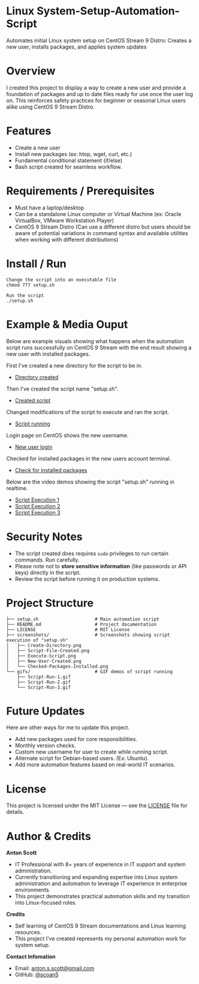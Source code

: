 # Linux System-Setup-Automation-Script

 Automates initial Linux system setup on CentOS Stream 9 Distro: Creates a new user, installs packages, and applies system updates

# Overview 

 I created this project to display a way to create a new user and provide a foundation of packages and up to date files ready for use once the user log on. This reinforces safety practices for beginner or seasonal Linux users alike using CentOS 9 Stream Distro.

# Features

* Create a new user 
* Install new packages (ex: htop, wget, curl, etc.)
* Fundamental conditional statement (if/else)
* Bash script created for seamless workflow.

# Requirements / Prerequisites

* Must have a laptop/desktop
* Can be a standalone Linux computer or Virtual Machine (ex: Oracle VirtualBox, VMware Workstation Player)
* CentOS 9 Stream Distro (Can use a different distro but users should be aware of potential variations in command syntax and available utilities when working with different distributions)

# Install / Run

```
Change the script into an executable file
chmod 777 setup.sh
```
```
Run the script 
./setup.sh
```

# Example & Media Ouput

Below are example visuals showing what happens when the automation script runs successfully on CentOS 9 Stream with the end result showing a new user with installed packages.


First I've created a new directory for the script to be in.
- [Directory created](screenshots/Create-Directory.png)

Then I've created the script name "setup.sh".
- [Created script](screenshots/Script-File-Created.png)

Changed modifications of the script to execute and ran the script.
- [Script running](screenshots/Execute-Script.png)

Login page on CentOS shows the new username.
- [New user login](screenshots/New-User-Created.png)

Checked for installed packages in the new users account terminal.
- [Check for installed packages](screenshots/Checked-Packages-Installed.png)

Below are the video demos showing the script "setup.sh" running in realtime.
- [Script Execution 1](screenshots/Script-Run-1.gif)
- [Script Execution 2](screenshots/Script-Run-2.gif)
- [Script Execution 3](screenshots/Script-Run-3.gif)

# Security Notes

- The script created does requires `sudo` privileges to run certain commands. Run carefully.  
- Please note not to **store sensitive information** (like passwords or API keys) directly in the script.  
- Review the script before running it on production systems.
  
# Project Structure

```
├── setup.sh                     # Main automation script
├── README.md                    # Project documentation
├── LICENSE                      # MIT License
├── screenshots/                 # Screenshots showing script execution of "setup.sh"
│   ├── Create-Directory.png
│   ├── Script-File-Created.png
│   ├── Execute-Script.png
│   ├── New-User-Created.png
│   └── Checked-Packages-Installed.png
└── gifs/                        # GIF demos of script running
    ├── Script-Run-1.gif
    ├── Script-Run-2.gif
    └── Script-Run-3.gif
```

# Future Updates

Here are other ways for me to update this project.

- Add new packages used for core responsibilities.
- Monthly version checks.
- Custom new username for user to create while running script.
- Alternate script for Debian-based users. (Ex: Ubuntu).
- Add more automation features based on real-world IT scenarios.

  
# License 

This project is licensed under the MIT License — see the [LICENSE](LICENSE) file for details.

# Author & Credits

**Anton Scott**  

- IT Professional with 8+ years of experience in IT support and system administration.  
- Currently transitioning and expanding expertise into Linux system administration and automation to leverage IT experience in enterprise environments.
- This project demonstrates practical automation skills and my transition into Linux-focused roles.

**Credits**  

- Self learning of CentOS 9 Stream documentations and Linux learning resources. 
- This project I've created represents my personal automation work for system setup.

**Contact Infomation**

- Email: anton.s.scott@gmail.com
- GitHub: [@scoan5](https://github.com/scoan5)
